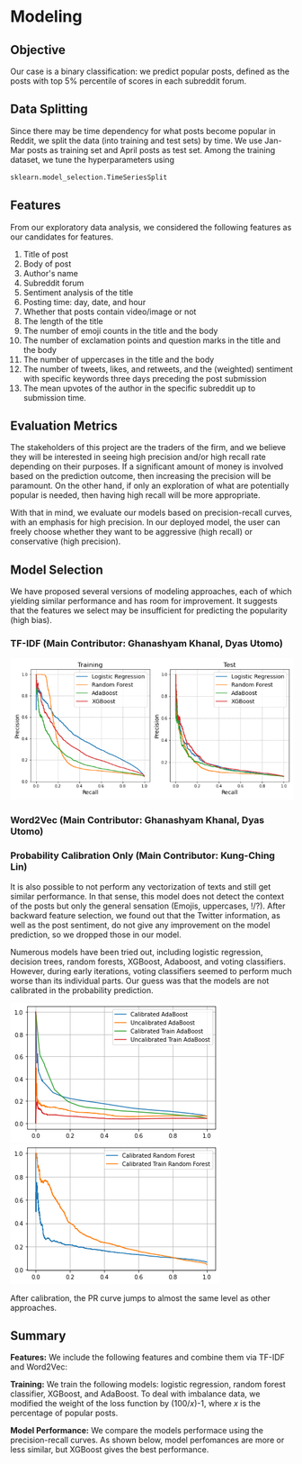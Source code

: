 # Modeling

## Objective
Our case is a binary classification: we predict popular posts, defined as the posts with top 5% percentile of scores in each subreddit forum.

## Data Splitting
Since there may be time dependency for what posts become popular in Reddit, we split the data (into training and test sets) by time. We use Jan-Mar posts as training set and April posts as test set. Among the training dataset, we tune the hyperparameters using 
```Python 
sklearn.model_selection.TimeSeriesSplit
``` 

## Features

From our exploratory data analysis, we considered the following features as our candidates for features.

1. Title of post <br/>
2. Body of post <br/>
3. Author's name <br/>
4. Subreddit forum <br/>
5. Sentiment analysis of the title <br/>
6. Posting time: day, date, and hour <br/>
7. Whether that posts contain video/image or not <br/>
8. The length of the title <br/>
9. The number of emoji counts in the title and the body <br/>
10. The number of exclamation points and question marks in the title and the body <br/>
11. The number of uppercases in the title and the body <br/>
12. The number of tweets, likes, and retweets, and the (weighted) sentiment with specific keywords three days preceding the post submission
13. The mean upvotes of the author in the specific subreddit up to submission time.

## Evaluation Metrics

The stakeholders of this project are the traders of the firm, and we believe they will be interested in seeing high precision and/or high recall rate depending on their purposes. If a significant amount of money is involved based on the prediction outcome, then increasing the precision will be paramount. On the other hand, if only an exploration of what are potentially popular is needed, then having high recall will be more appropriate.

With that in mind, we evaluate our models based on precision-recall curves, with an emphasis for high precision. In our deployed model, the user can freely choose whether they want to be aggressive (high recall) or conservative (high precision).

## Model Selection

We have proposed several versions of modeling approaches, each of which yielding similar performance and has room for improvement. It suggests that the features we select may be insufficient for predicting the popularity (high bias).

### TF-IDF (Main Contributor: Ghanashyam Khanal, Dyas Utomo)

![caption = "Summary for TF-IDF models."](../figures/prec_rec_curve_summary_DU.png)
### Word2Vec (Main Contributor: Ghanashyam Khanal, Dyas Utomo)

### Probability Calibration Only (Main Contributor: Kung-Ching Lin)

It is also possible to not perform any vectorization of texts and still get similar performance. In that sense, this model does not detect the context of the posts but only the general sensation (Emojis, uppercases, \!/?). After backward feature selection, we found out that the Twitter information, as well as the post sentiment, do not give any improvement on the model prediction, so we dropped those in our model.

Numerous models have been tried out, including logistic regression, decision trees, random forests, XGBoost, Adaboost, and voting classifiers. However, during early iterations, voting classifiers seemed to perform much worse than its individual parts. Our guess was that the models are not calibrated in the probability prediction.

![caption = "The difference between calibrated models and uncalibrated ones."](../figures/calibrate_adaboost.png)
![caption = "The PR curve for the calibrated random forest."](../figures/calibrate_random_forest.png)

After calibration, the PR curve jumps to almost the same level as other approaches.


## Summary

**Features:** We include the following features and combine them via TF-IDF and Word2Vec:

**Training:** We train the following models: logistic regression, random forest classifier, XGBoost, and AdaBoost. To deal with imbalance data, we modified the weight of the loss function by (100/*x*)-1, where *x* is the percentage of popular posts.

**Model Performance:** We compare the models performace using the precision-recall curves. As shown below, model perfomances are more or less similar, but XGBoost gives the best performance.


